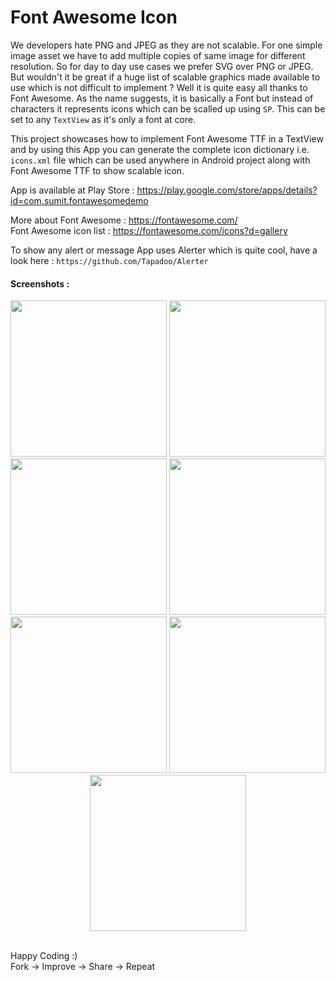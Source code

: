 # Font Awesome Icon
We developers hate PNG and JPEG as they are not scalable. For one simple image asset we have to add multiple copies of same image for different resolution. So for day to day use cases we prefer SVG over PNG or JPEG. But wouldn't it be great if a huge list of scalable graphics made available to use which is not difficult to implement ? Well it is quite easy all thanks to Font Awesome. As the name suggests, it is basically a Font but instead of characters it represents icons which can be scalled up using `SP`. This can be set to any `TextView` as it's only a font at core.

This project showcases how to implement Font Awesome TTF in a TextView and by using this App you can generate the complete icon dictionary i.e. `icons.xml` file which can be used anywhere in Android project along with Font Awesome TTF to show scalable icon. 

App is available at Play Store : https://play.google.com/store/apps/details?id=com.sumit.fontawesomedemo

More about Font Awesome : https://fontawesome.com/ <br />
Font Awesome icon list : https://fontawesome.com/icons?d=gallery

To show any alert or message App uses Alerter which is quite cool, have a look here : `https://github.com/Tapadoo/Alerter`

#### Screenshots :

<p align="center">
  <img src="https://github.com/sumitsahoo/FontAwesomeIcon/blob/master/screenshots/Screenshot_20170808-152138.png" width="250"/>
  <img src="https://github.com/sumitsahoo/FontAwesomeIcon/blob/master/screenshots/Screenshot_20170808-152147.png" width="250"/>
  <img src="https://github.com/sumitsahoo/FontAwesomeIcon/blob/master/screenshots/Screenshot_20170808-152220.png" width="250"/>
  <img src="https://github.com/sumitsahoo/FontAwesomeIcon/blob/master/screenshots/Screenshot_20170808-152230.png" width="250"/>
  <img src="https://github.com/sumitsahoo/FontAwesomeIcon/blob/master/screenshots/Screenshot_20170808-152244.png" width="250"/>
  <img src="https://github.com/sumitsahoo/FontAwesomeIcon/blob/master/screenshots/Screenshot_20170808-152256.png" width="250"/>
  <img src="https://github.com/sumitsahoo/FontAwesomeIcon/blob/master/screenshots/Screenshot_20170808-153903.png" width="250"/>
</p><br />
Happy Coding :) <br /> 
Fork -> Improve -> Share -> Repeat

